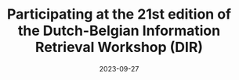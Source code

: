 ---
title: "Participating at the 21st edition of the Dutch-Belgian Information Retrieval Workshop (DIR)"
collection: talks
type: "Workshop"
venue: "TUE-Delft"
date: 2023-09-27
location: "Netherlands, Delft"
---